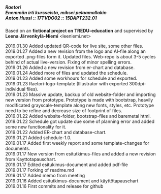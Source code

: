 ##### Raetori <br> Enemmän irti kursseista, miksei pelaamallakin <br>  Anton Hussi :: 17TVDO02 :: 15DAPT232.01

Based on an **fictional project on TREDU-education** and supervised by **Leena Järvenkylä-Niemi** <leeniemi.net>

2019.01.30  Added updated QR-code for live site, some other files.<br />
2019.01.27  Added a new revision from the logo and AI-file along an exported .png-files form it. Updated files. Web-repo is about 3-5 cycles behind of actual live-version. Fixing of minor spelling errors.<br />
2019.01.26  Added a new revision from er-chart and database.<br />
2019.01.24  Added more of files and updated the schedule.<br />
2019.01.23  Added some workhours for schedule and exported.<br />
2019.01.23  Raetori-logo-template (Illustrator with exported 300dpi-individual files).<br />
2019.01.23  Massive update, backup of old website-folder and importing new version from prototype. Prototype is made with bootstrap, heavily modificated grayscale-template along new fonts, styles, etc. Prototype need to be refine and decrease size of footprint of files.<br />
2019.01.22  Added website-folder, bootstrap-files and baremetal html.<br />
2019.01.22  Schedule got update due some of planning error and added some new functionality for it.<br />
2019.01.22  Added ER-chart and database-chart.<br />
2019.01.21  Added schedule-1.0.<br />
2019.01.17  Added first weekly report and some template-changes for documents.<br />
2019.01.17  New version from esitutkimus-files and added a new revision from Kayttotapauschart.<br />
2019.01.17  Edited esitukimus-document and added pdf-file<br />
2019.01.17  Forking of readme.md<br />
2019.01.17  Added memo from meeting<br />
2019.01.16  Added esitutkimus-document and käyttötapauschart<br />
2019.01.16  First commits and release for github<br />

